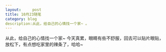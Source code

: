 ```yaml
---
layout:     post
title: 10月23随笔   
category: blog
description:从此，给自己的心情找一个家~ 。
---
```


从此，给自己的心情找一个家~
今天真累，眼睛有些不舒服，回去可以贴片眼贴，放松下，有点想吃家里的辣条了，哈哈~
